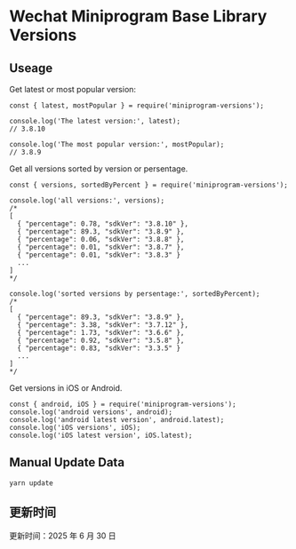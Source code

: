 
# Wechat Miniprogram Base Library Versions

## Useage

Get latest or most popular version:

```;
const { latest, mostPopular } = require('miniprogram-versions');

console.log('The latest version:', latest);
// 3.8.10

console.log('The most popular version:', mostPopular);
// 3.8.9

```

Get all versions sorted by version or persentage.

```
const { versions, sortedByPercent } = require('miniprogram-versions');

console.log('all versions:', versions);
/*
[
  { "percentage": 0.78, "sdkVer": "3.8.10" },
  { "percentage": 89.3, "sdkVer": "3.8.9" },
  { "percentage": 0.06, "sdkVer": "3.8.8" },
  { "percentage": 0.01, "sdkVer": "3.8.7" },
  { "percentage": 0.01, "sdkVer": "3.8.3" }
  ...
]
*/

console.log('sorted versions by persentage:', sortedByPercent);
/*
[
  { "percentage": 89.3, "sdkVer": "3.8.9" },
  { "percentage": 3.38, "sdkVer": "3.7.12" },
  { "percentage": 1.73, "sdkVer": "3.6.6" },
  { "percentage": 0.92, "sdkVer": "3.5.8" },
  { "percentage": 0.83, "sdkVer": "3.3.5" }
  ...
]
*/
```

Get versions in iOS or Android.

```
const { android, iOS } = require('miniprogram-versions');
console.log('android versions', android);
console.log('android latest version', android.latest);
console.log('iOS versions', iOS);
console.log('iOS latest version', iOS.latest);
```

## Manual Update Data

```
yarn update
```

## 更新时间

更新时间：2025 年 6 月 30 日
